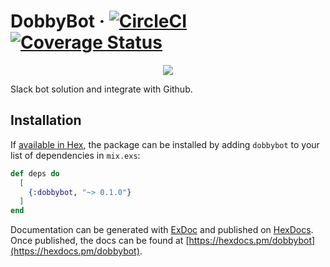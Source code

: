 # DobbyBot &middot; [![CircleCI](https://circleci.com/gh/Xhamps/dobby-slackbot/tree/master.svg?style=svg)](https://circleci.com/gh/Xhamps/dobby-slackbot/tree/master) [![Coverage Status](https://coveralls.io/repos/github/Xhamps/dobby-slackbot/badge.svg?branch=master)](https://coveralls.io/github/Xhamps/dobby-slackbot?branch=master)

<p align="center">
  <img src="https://s3-sa-east-1.amazonaws.com/dobbybot/dobby.jpg">
</p>

Slack bot solution and integrate with Github.

## Installation

If [available in Hex](https://hex.pm/docs/publish), the package can be installed
by adding `dobbybot` to your list of dependencies in `mix.exs`:

```elixir
def deps do
  [
    {:dobbybot, "~> 0.1.0"}
  ]
end
```

Documentation can be generated with [ExDoc](https://github.com/elixir-lang/ex_doc)
and published on [HexDocs](https://hexdocs.pm). Once published, the docs can
be found at [https://hexdocs.pm/dobbybot](https://hexdocs.pm/dobbybot).

